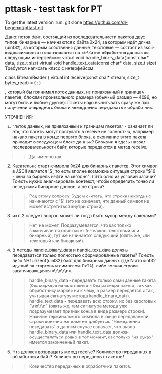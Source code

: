 # pttask - test task for PT

To get the latest version, run:
  git clone https://github.com/dr-begemot/pttask.git

Дано:
поток байт, состоящий из последовательности пакетов двух типов:
бинарные — начинаются с байта 0x24, за которым идёт длина (uint32), за которым собственно данные,
текстовые — состоят из ascii-кодов символов и оканчиваются на «\r\n\r\n»
обработчик данных со следующим интерфейсом:
virtual void handle_binary_data(const char* data, size_t size)
virtual void handle_text_data(const char* data, size_t size)
Требуется написать класс с интерфейсом

class IStreamReader
{
    virtual int receive(const char* stream, size_t bytes_read) = 0;
}

, который бы принимал поток данных, не привязанный к границам пакетов, блоками произвольного размера (обычный размер — 4096, но могут быть и любые другие).  Пакеты надо вычитывать сразу же при получении очередного блока и немедленно передавать в обработчик.

УТОЧНЕНИЯ:

1.  "поток данных, не привязанный к границам пакетов" - означает ли это, что пакеты могут поступать в receive не полностью, например начало пакета в конце первого блока, а окончание этого пакета приходит в следующем блоке данных? Блоками я здесь назвал последовательности байт, которые передаются в метод receive.

>> Да, именно так.

2. Касательно старт-символа 0x24 для бинарных пакетов.
Этот символ в ASCII является '$', то есть вполне возможна ситуация строки "$16 - цена за баррель нефти на сегодня" :)
Это одно из условий задачи? То есть нужно анализировать контекст, чтобы определить точно ли перед нами бинарные данные, а не строка?

>> Рад этому вопросу. Будем считать, что строки никогда не начинаются с '$' (это не означает, что данный символ не может встретиться внутри строки).

3. из п.2 следует вопрос может ли тогда быть мусор между пакетами?

>> Нет, не может. Подразумевается, что как только заканчивается один пакет (не важно, текстовый или бинарный), тут же начинается следующий (опять же, или текстовый или бинарный).

4. В методы handle_binary_data и handle_text_data должны передаваться только полностью сформированные пакеты? 
То есть либо N+1+sizeof(uint32) байт для бинарных данных (где N это uint32 идущий за стартовым символом 0x24), либо полная строка заканчивающаяся «\r\n\r\n».

>> handle_binary_data - передавать только сами данные пакета (без маркера начала пакета и без размера пакета, так как обработчику маркер ни к чему, а размер передаётся и так, учитывая сигнатуру метода handle_binary_data).
handle_text_data - передавать всю строку, но без хвостовых "\r\n\r\n" (опять же, там сигнатура метода уже подразумевает признак конца в виде размера строки). Наличие терминального символа в конце передаваемой строки конечно же тоже не требуется.
"Немедленно передавать" в данном случае означает, что вызов handle_binary_data или handle_text_data должен осуществляться ровно в тот момент, как только "на руках" имеется законченный пакет.

5. Что должен возвращать метод receive? Количество переданных в обработчики байт? Количество переданных пакетов?

>> Количество переданных в обработчики пакетов.
